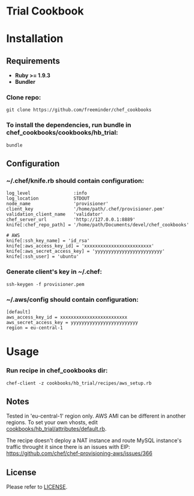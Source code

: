 Trial Cookbook
==============

# Installation
## Requirements

* **Ruby >= 1.9.3**
* **Bundler**

### Clone repo:

    git clone https://github.com/freeminder/chef_cookbooks

### To install the dependencies, run bundle in chef_cookbooks/cookbooks/hb_trial:

    bundle

## Configuration
### ~/.chef/knife.rb should contain configuration:

    log_level                :info
    log_location             STDOUT
    node_name                'provisioner'
    client_key               '/home/path/.chef/provisioner.pem'
    validation_client_name   'validator'
    chef_server_url          'http://127.0.0.1:8889'
    knife[:chef_repo_path] = '/home/path/Documents/devel/chef_cookbooks'

    # AWS
    knife[:ssh_key_name] = 'id_rsa'
    knife[:aws_access_key_id] = 'xxxxxxxxxxxxxxxxxxxxxxxxx'
    knife[:aws_secret_access_key] = 'yyyyyyyyyyyyyyyyyyyyyyyyy'
    knife[:ssh_user] = 'ubuntu'

### Generate client's key in ~/.chef:

    ssh-keygen -f provisioner.pem


### ~/.aws/config should contain configuration:

    [default]
    aws_access_key_id = xxxxxxxxxxxxxxxxxxxxxxxxx
    aws_secret_access_key = yyyyyyyyyyyyyyyyyyyyyyyyy
    region = eu-central-1

# Usage
### Run recipe in chef_cookbooks dir:

    chef-client -z cookbooks/hb_trial/recipes/aws_setup.rb


## Notes
Tested in 'eu-central-1' region only. AWS AMI can be different in another regions.
To set your own vhosts, edit [cookbooks/hb_trial/attributes/default.rb](attributes/default.rb).

The recipe doesn't deploy a NAT instance and route MySQL instance's traffic throught it since there is an issues with EIP:
https://github.com/chef/chef-provisioning-aws/issues/366

## License

Please refer to [LICENSE](/LICENSE).
